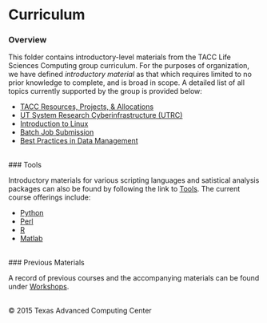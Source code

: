 # Curriculum

### Overview

This folder contains introductory-level materials from the TACC Life Sciences Computing group curriculum. For the purposes of organization, we have defined *introductory material* as that which requires limited to no prior knowledge to complete, and is broad in scope. A detailed list of all topics currently supported by the group is provided below:

* [TACC Resources, Projects, &amp; Allocations](TACC)
* [UT System Research Cyberinfrastructure \(UTRC\)](UTRC)
* [Introduction to Linux](IntroToLinux)
* [Batch Job Submission](JobSubmission)
* [Best Practices in Data Management](DataManagement)

<br>
### Tools

Introductory materials for various scripting languages and satistical analysis packages can also be found by following the link to [Tools](Tools). The current course offerings include:

* [Python](Tools/Python)
* [Perl](Tools/Perl)
* [R](Tools/R)
* [Matlab](Tools/Matlab)

<br>
### Previous Materials

A record of previous courses and the accompanying materials can be found under [Workshops](../Workshops).

<br>
&copy; 2015 Texas Advanced Computing Center

